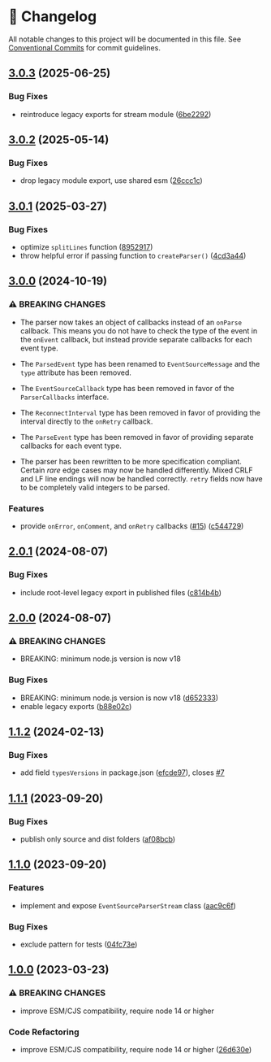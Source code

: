 <!-- markdownlint-disable --><!-- textlint-disable -->

# 📓 Changelog

All notable changes to this project will be documented in this file. See
[Conventional Commits](https://conventionalcommits.org) for commit guidelines.

## [3.0.3](https://github.com/rexxars/eventsource-parser/compare/v3.0.2...v3.0.3) (2025-06-25)

### Bug Fixes

- reintroduce legacy exports for stream module ([6be2292](https://github.com/rexxars/eventsource-parser/commit/6be229233dbebe553c63fc263d6ae2886c70acee))

## [3.0.2](https://github.com/rexxars/eventsource-parser/compare/v3.0.1...v3.0.2) (2025-05-14)

### Bug Fixes

- drop legacy module export, use shared esm ([26ccc1c](https://github.com/rexxars/eventsource-parser/commit/26ccc1c9ae95aeebee8fc3417c6067608c656125))

## [3.0.1](https://github.com/rexxars/eventsource-parser/compare/v3.0.0...v3.0.1) (2025-03-27)

### Bug Fixes

- optimize `splitLines` function ([8952917](https://github.com/rexxars/eventsource-parser/commit/8952917a6f5b3d8c97175d00980538edc96b611d))
- throw helpful error if passing function to `createParser()` ([4cd3a44](https://github.com/rexxars/eventsource-parser/commit/4cd3a443f21c441be29e524637a3a603d4425a12))

## [3.0.0](https://github.com/rexxars/eventsource-parser/compare/v2.0.1...v3.0.0) (2024-10-19)

### ⚠ BREAKING CHANGES

- The parser now takes an object of callbacks instead of an `onParse` callback. This means you do not have to check the type of the event in the `onEvent` callback, but instead provide separate callbacks for each event type.
- The `ParsedEvent` type has been renamed to `EventSourceMessage` and the `type` attribute has been removed.
- The `EventSourceCallback` type has been removed in favor of the `ParserCallbacks` interface.
- The `ReconnectInterval` type has been removed in favor of providing the interval directly to the `onRetry` callback.

- The `ParseEvent` type has been removed in favor of providing separate callbacks for each event type.
- The parser has been rewritten to be more specification compliant. Certain _rare_ edge cases may now be handled differently. Mixed CRLF and LF line endings will now be handled correctly. `retry` fields now have to be completely valid integers to be parsed.

### Features

- provide `onError`, `onComment`, and `onRetry` callbacks ([#15](https://github.com/rexxars/eventsource-parser/issues/15)) ([c544729](https://github.com/rexxars/eventsource-parser/commit/c54472901ddf0674b38deb164013feade31d9869))

## [2.0.1](https://github.com/rexxars/eventsource-parser/compare/v2.0.0...v2.0.1) (2024-08-07)

### Bug Fixes

- include root-level legacy export in published files ([c814b4b](https://github.com/rexxars/eventsource-parser/commit/c814b4bc03fc0f72729a88a829c33e243c2c3cc8))

## [2.0.0](https://github.com/rexxars/eventsource-parser/compare/v1.1.2...v2.0.0) (2024-08-07)

### ⚠ BREAKING CHANGES

- BREAKING: minimum node.js version is now v18

### Bug Fixes

- BREAKING: minimum node.js version is now v18 ([d652333](https://github.com/rexxars/eventsource-parser/commit/d652333674e6e26ecd23e0b85cc83f57e06d894e))
- enable legacy exports ([b88e02c](https://github.com/rexxars/eventsource-parser/commit/b88e02cdfb3cf2e503eb9dc51e8115121fee7eea))

## [1.1.2](https://github.com/rexxars/eventsource-parser/compare/v1.1.1...v1.1.2) (2024-02-13)

### Bug Fixes

- add field `typesVersions` in package.json ([efcde97](https://github.com/rexxars/eventsource-parser/commit/efcde97173e02313f2702348088d319946a40859)), closes [#7](https://github.com/rexxars/eventsource-parser/issues/7)

## [1.1.1](https://github.com/rexxars/eventsource-parser/compare/v1.1.0...v1.1.1) (2023-09-20)

### Bug Fixes

- publish only source and dist folders ([af08bcb](https://github.com/rexxars/eventsource-parser/commit/af08bcb72cda660b0c34d7c2be5794b8d5f9a07e))

## [1.1.0](https://github.com/rexxars/eventsource-parser/compare/v1.0.0...v1.1.0) (2023-09-20)

### Features

- implement and expose `EventSourceParserStream` class ([aac9c6f](https://github.com/rexxars/eventsource-parser/commit/aac9c6f04dd082434baddbd808fd8df52f704506))

### Bug Fixes

- exclude pattern for tests ([04fc73e](https://github.com/rexxars/eventsource-parser/commit/04fc73e804361fc9e4f3922023a5845150d7ae37))

## [1.0.0](https://github.com/rexxars/eventsource-parser/compare/v0.1.0...v1.0.0) (2023-03-23)

### ⚠ BREAKING CHANGES

- improve ESM/CJS compatibility, require node 14 or higher

### Code Refactoring

- improve ESM/CJS compatibility, require node 14 or higher ([26d630e](https://github.com/rexxars/eventsource-parser/commit/26d630e9fc53d3a9e6952dff4b53289e48d1b092))

